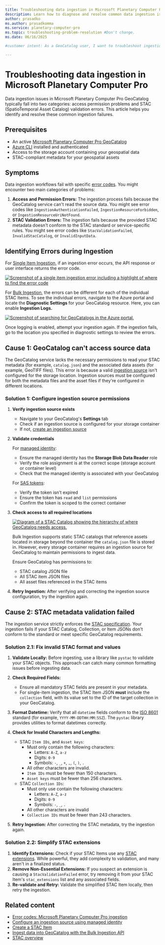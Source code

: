 ```yaml
---
title: Troubleshooting data ingestion in Microsoft Planetary Computer Pro
description: Learn how to diagnose and resolve common data ingestion issues in Microsoft Planetary Computer Pro GeoCatalog.
author: prasadko
ms.author: prasadkomma
ms.service: planetary-computer-pro
ms.topic: troubleshooting-problem-resolution #Don't change.
ms.date: 06/16/2025

#customer intent: As a GeoCatalog user, I want to troubleshoot ingestion failures so that I can successfully ingest my geospatial data.

---
```


# Troubleshooting data ingestion in Microsoft Planetary Computer Pro

Data ingestion issues in Microsoft Planetary Computer Pro GeoCatalog typically fall into two categories: access permission problems and STAC (SpatioTemporal Asset Catalog) validation errors. This article helps you identify and resolve these common ingestion failures.

## Prerequisites

- An active [Microsoft Planetary Computer Pro GeoCatalog](./deploy-geocatalog-resource.md)
- [Azure CLI](/cli/azure/install-azure-cli) installed and authenticated
- Access to the storage account containing your geospatial data
- STAC-compliant metadata for your geospatial assets

## Symptoms

Data ingestion workflows fail with specific [error codes](./error-codes-ingestion.md). You might encounter two main categories of problems:

1.  **Access and Permission Errors:** The ingestion process fails because the GeoCatalog service can't read the source data. You might see error codes like `IngestionAuthenticationFailed`, `IngestionResourceForbidden`, or `IngestionResourceUriNotFound`.
2.  **STAC Validation Errors:** The ingestion fails because the provided STAC metadata doesn't conform to the STAC standard or service-specific rules. You might see error codes like `StacValidationFailed`, `InvalidStacCatalog`, or `InvalidInputData`.

## Identifying Errors during Ingestion

For [Single Item Ingestion](./ingestion-overview.md#single-item-ingestion), if an ingestion error occurs, the API response or user interface returns the error code.

   [ ![Screenshot of a single item ingestion error including a highlight of where to find the error code](media/single-item-ingestion-error.png) ](media/single-item-ingestion-error.png#lightbox)

For [Bulk Ingestion](./ingestion-overview.md#bulk-ingestion), the errors can be different for each of the individual STAC Items. To see the individual errors, navigate to the Azure portal and locate the **Diagnostic Settings** for your GeoCatalog resource. Here, you can enable **Ingestion Logs.**

   [ ![Screenshot of searching for GeoCatalogs in the Azure portal.](media/ingestion-diagnostic-settings.png) ](media/ingestion-diagnostic-settings.png#lightbox)

Once logging is enabled, attempt your ingestion again. If the ingestion fails, go to the location you specified in diagnostic settings to review the errors. 

## Cause 1: GeoCatalog can't access source data

The GeoCatalog service lacks the necessary permissions to read your STAC metadata (for example, `catalog.json`) and the associated data assets (for example, GeoTIFF files). This error is because a valid [ingestion source](./ingestion-source.md) isn't configured for the storage location. Ingestion sources must be configured for both the metadata files and the asset files if they're configured in different locations.

### Solution 1: Configure ingestion source permissions

1. **Verify ingestion source exists**
   - Navigate to your GeoCatalog's **Settings** tab
   - Check if an ingestion source is configured for your storage container
   - If not, [create an ingestion source](./ingestion-source.md)

2. **Validate credentials**
   
   For [managed identity](./set-up-ingestion-credentials-managed-identity.md):
   - Ensure the managed identity has the **Storage Blob Data Reader** role
   - Verify the role assignment is at the correct scope (storage account or container level)
   - Check that the managed identity is associated with your GeoCatalog
   
   For [SAS tokens](./set-up-ingestion-credentials-managed-identity.md):
   - Verify the token isn't expired
   - Ensure the token has `read` and `list` permissions
   - Confirm the token is scoped to the correct container

3. **Check access to all required locations**

   [ ![Diagram of a STAC Catalog showing the hierarchy of where GeoCatalog needs access.](media/ingestion-source-troubleshooting.png) ](media/ingestion-source-troubleshooting.png#lightbox)

   Bulk Ingestion supports static STAC catalogs that reference assets located in storage beyond the container the `catalog.json` file is stored in. However, every storage container requires an ingestion source for GeoCatalog to maintain permissions to ingest data. 
   
   Ensure GeoCatalog has permissions to:
   - STAC catalog JSON file
   - All STAC item JSON files
   - All asset files referenced in the STAC items

4.  **Retry Ingestion:** 
After verifying and correcting the ingestion source configuration, try the ingestion again.

## Cause 2: STAC metadata validation failed

The ingestion service strictly enforces the [STAC specification](./stac-overview.md). Your ingestion fails if your STAC Catalog, Collection, or Item JSONs don't conform to the standard or meet specific GeoCatalog requirements.

### Solution 2.1: Fix invalid STAC format and values

1.  **Validate Locally:** Before ingesting, use a library like `pystac` to validate your STAC objects. This approach can catch many common formatting issues before ingesting data.
2.  **Check Required Fields:**
    *   Ensure all mandatory STAC fields are present in your metadata.
    *   For single-item ingestion, the STAC Item JSON **must** include the `collection` field, with its value set to the ID of the target collection in your GeoCatalog.
3.  **Format Datetime:** Verify that all `datetime` fields conform to the [ISO 8601](https://en.wikipedia.org/wiki/ISO_8601) standard (for example, `YYYY-MM-DDTHH:MM:SSZ`). The `pystac` library provides utilities to format datetimes correctly.
4.  **Check for Invalid Characters and Lengths:**
      * STAC `Item IDs`, and `Asset keys`:
         * Must only contain the following characters:
            * Letters: `A-Z`, `a-z`
            * Digits: `0-9`
            * Symbols: ``-``, ``_``, ``+``, `,`, `(`, `)`, `.`
         * All other characters are invalid. 
         *   `Item IDs` must be fewer than 150 characters.
         *   `Asset keys` must be fewer than 256 characters.
      * STAC `Collection IDs`:
         * Must only use contain the following characters:
            * Letters: `A-Z`, `a-z`
            * Digits: `0-9`
            * Symbols: ``-``, ``_``, `.`
         * All other characters are invalid
         *   `Collection IDs` must be fewer than 243 characters.

5.  **Retry Ingestion:** After correcting the STAC metadata, try the ingestion again.

### Solution 2.2: Simplify STAC extensions

1.  **Identify Extensions:** Check if your STAC Items use any [STAC extensions](https://stac-extensions.github.io/). While powerful, they add complexity to validation, and many aren't in a finalized status.
2.  **Remove Non-Essential Extensions:** If you suspect an extension is causing a `StacValidationFailed` error, try removing it from your STAC Item's `stac_extensions` list and any associated fields.
3.  **Re-validate and Retry:** Validate the simplified STAC Item locally, then retry the ingestion.

## Related content

- [Error codes: Microsoft Planetary Computer Pro ingestion](./error-codes-ingestion.md)
- [Configure an ingestion source using managed identity](./set-up-ingestion-credentials-managed-identity.md)
- [Create a STAC Item](./create-stac-item.md)
- [Ingest data into GeoCatalog with the Bulk Ingestion API](./bulk-ingestion-api.md)
- [STAC overview](./stac-overview.md)